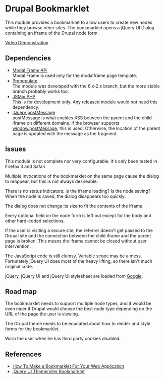 Drupal Bookmarklet
==================

This module provides a bookmarklet to allow users to create new nodes while they browse other sites. The bookmarklet opens a jQuery UI Dialog containing an iframe of the Drupal node form.

[Video Demonstration](http://www.vimeo.com/10082728)

Dependencies
------------
* [Modal Frame API](http://drupal.org/project/modalframe)  
  Modal Frame is used only for the modalframe page template.
* [Prepopulate](http://drupal.org/project/prepopulate)  
  The module was developed with the 6.x-2.x branch, but the more stable branch probably works too.
* [JSMin PHP](http://github.com/rgrove/jsmin-php/)  
  This is for development only. Any released module would not need this dependency.
* [jQuery postMessage](http://github.com/cowboy/jquery-postmessage/)  
  postMessage is what enables XSS between the parent and the child iframe on different domains. If the browser supports [window.postMessage](https://developer.mozilla.org/en/DOM/window.postMessage), this is used. Otherwise, the location of the parent page is updated with the message as the fragment.

Issues
------
This module is not complete nor very configurable. It's only been tested in Firefox 3 and Safari.

Multiple invocations of the bookmarklet on the same page cause the dialog to reappear, but this is not always desireable.

There is no status indicators. Is the iframe loading? Is the node saving? When the node is saved, the dialog disappears too quickly.

The dialog does not change its size to fit the contents of the iframe.

Every optional field on the node form is left out except for the body and other hard-coded selections.

If the user is visiting a secure site, the referrer doesn't get passed to the Drupal site and the connection between the child iframe and the parent page is broken. This means the iframe cannot be closed without user intervention.

The JavaScript code is still clumsy. Variable scope may be a mess. Fortunately jQuery UI does most of the heavy lifting, so there isn't much original code.

jQuery, jQuery UI and jQuery UI stylesheet are loaded from [Google](http://code.google.com/apis/ajaxlibs/documentation/index.html).

Road map
--------
The bookmarklet needs to support multiple node types, and it would be even nicer if Drupal would choose the best node type depending on the URL of the page the user is viewing.

The Drupal theme needs to be educated about how to render and style forms for the bookmarklet.

Warn the user when he has third party cookies disabled.

References
----------
* [How To Make a Bookmarklet For Your Web Application](http://betterexplained.com/articles/how-to-make-a-bookmarklet-for-your-web-application/)
* [jQuery UI Themeroller Bookmarklet](http://jqueryui.com/themeroller/developertool/developertool.js.php)

